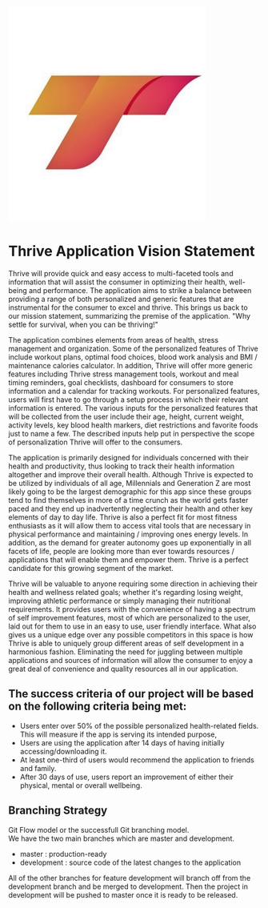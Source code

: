 ![Thrive Logo](ThriveLogo.jpg)
# Thrive Application Vision Statement 

Thrive will provide quick and easy access to multi-faceted tools and information that will assist the consumer in optimizing their health, well-being and performance. The application aims to strike a balance between providing a range of both personalized and generic features that are instrumental for the consumer to excel and thrive. This brings us back to our mission statement, summarizing the premise of the application. "Why settle for survival, when you can be thriving!"

The application combines elements from areas of health, stress management and organization. Some of the personalized features of Thrive include workout plans, optimal food choices, blood work analysis and BMI / maintenance calories calculator. In addition, Thrive will offer more generic features including Thrive stress management tools, workout and meal timing reminders, goal checklists, dashboard for consumers to store information and a calendar for tracking workouts. For personalized features, users will first have to go through a setup process in which their relevant information is entered. The various inputs for the personalized features that will be collected from the user include their age, height, current weight, activity levels, key blood health markers, diet restrictions and favorite foods just to name a few. The described inputs help put in perspective the scope of personalization Thrive will offer to the consumers. 

The application is primarily designed for individuals concerned with their health and productivity, thus looking to track their health information altogether and improve their overall health. Although Thrive is expected to be utilized by individuals of all age, Millennials and Generation Z are most likely going to be the largest demographic for this app since these groups tend to find themselves in more of a time crunch as the world gets faster paced and they end up inadvertently neglecting their health and other key elements of day to day life. Thrive is also a perfect fit for most fitness enthusiasts as it will allow them to access vital tools that are necessary in physical performance and maintaining / improving ones energy levels. In addition, as the demand for greater autonomy goes up exponentially in all facets of life, people are looking more than ever towards resources / applications that will enable them and empower them. Thrive is a perfect candidate for this growing segment of the market. 

Thrive will be valuable to anyone requiring some direction in achieving their health and wellness related goals; whether it's regarding losing weight, improving athletic performance or simply managing their nutritional requirements. It provides users with the convenience of having a spectrum of self improvement features, most of which are personalized to the user, laid out for them to use in an easy to use, user friendly interface. What also gives us a unique edge over any possible competitors in this space is how Thrive is able to uniquely group different areas of self development in a harmonious fashion. Eliminating the need for juggling between multiple applications and sources of information will allow the consumer to enjoy a great deal of convenience and quality resources all in our application. 

## The success criteria of our project will be based on the following criteria being met:
* Users enter over 50% of the possible personalized health-related fields. This will measure if the app is serving its intended purpose,
* Users are using the application after 14 days of having initially accessing/downloading it.
* At least one-third of users would recommend the application to friends and family.
* After 30 days of use, users report an improvement of either their physical, mental or overall wellbeing. 

## Branching Strategy
Git Flow model or the successfull Git branching model.<br/>
We have the two main branches which are master and development. <br/>

* master : production-ready
* development : source code of the latest changes to the application<br/>

All of the other branches for feature development will branch off from the development branch and be merged to development. Then the project in development will be pushed to master once it is ready to be released. 
